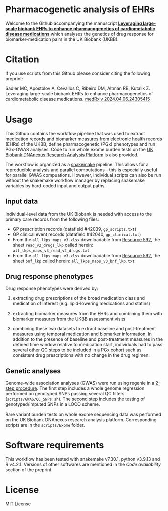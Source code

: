 # Pharmacogenetic analysis of EHRs

Welcome to the Github accompanying the manuscript [**Leveraging large-scale biobank EHRs to enhance pharmacogenetics of cardiometabolic disease medications**](https://doi.org/10.1101/2024.04.06.24305415) which analyses the genetics of drug response for biomarker-medication pairs in the UK Biobank (UKBB).

# Citation

If you use scripts from this Github please consider citing the following preprint:

Sadler MC, Apostolov A, Cevallos C, Ribeiro DM, Altman RB, Kutalik Z. Leveraging large-scale biobank EHRs to enhance pharmacogenetics of cardiometabolic disease medications. [medRxiv 2024.04.06.24305415](https://doi.org/10.1101/2024.04.06.24305415)

# Usage

This Github contains the workflow pipeline that was used to extract medication records and biomarker measures from electronic health records (EHRs) of the UKBB, define pharmacogenetic (PGx) phenotypes and run PGx-GWAS analyses. Code to run whole exome burden tests on the [UK Biobank DNAnexus Research Analysis Platform](https://ukbiobank.dnanexus.com/) is also provided.

The workflow is organized as a [snakemake](https://snakemake.readthedocs.io/en/stable/) pipeline. This allows for a reproducible analysis and parallel computations - this is especially useful for parallel GWAS compuations. However, individual scripts can also be run without the snakemake workflow manager by replacing snakemake variables by hard-coded input and output paths.

## Input data

Individual-level data from the UK Biobank is needed with access to the primary care records from the following files:

- GP prescription records (datafield \#42039, `gp_scripts.txt`)
- GP clinical event records (datafield \#42040, `gp_clinical.txt`)
- From the `all_lkps_maps_v3.xlsx` downloadable from [Resource 592](https://biobank.ndph.ox.ac.uk/showcase/refer.cgi?id=592), the sheet `read_v2_drugs_lkp` called herein: `all_lkps_maps_v3_read_v2_drugs.txt`
- From the `all_lkps_maps_v3.xlsx` downloadable from [Resource 592](https://biobank.ndph.ox.ac.uk/showcase/refer.cgi?id=592), the sheet `bnf_lkp` called herein: `all_lkps_maps_v3_bnf_lkp.txt`

## Drug response phenotypes

Drug response phenotypes were derived by:

1) extracting drug prescriptions of the broad medication class and medication of interest (e.g. lipid-lowering medications and statins)

2) extracting biomarker measures from the EHRs and combining them with biomarker measures from the UKBB assessment visits

3) combining these two datasets to extract baseline and post-treatment measures using temporal medication and biomarker information. In addition to the presence of baseline and post-treatment measures in the defined time window relative to medication start, individuals had to pass several other QC steps to be included in a PGx cohort such as consistent drug prescriptions with no change in the drug regimen. 

## Genetic analyses

Genome-wide association analyses (GWAS) were run using regenie in a [2-step procedure](https://rgcgithub.github.io/regenie/). The first step includes a whole genome regression performed on genotyped SNPs passing several QC filters (`scripts/GWAS/QC_SNPs.sh`). The second step includes the testing of genotyped/imputed SNPs in a LOCO scheme.

Rare variant burden tests on whole exome sequencing data was performed on the UK Biobank DNAnexus research analysis platform. Corresponding scripts are in the `scripts/Exome` folder.

# Software requirements

This workflow has been tested with snakemake v7.30.1, python v3.9.13 and R v4.2.1. Versions of other softwares are mentioned in the _Code availability_ section of the preprint.

# License

MIT License

